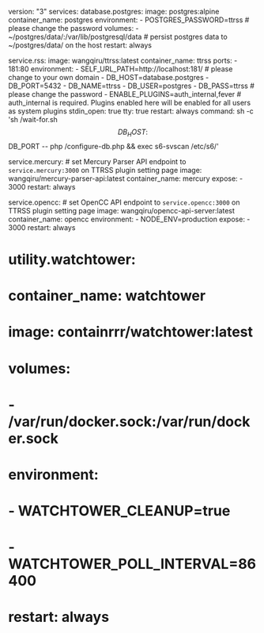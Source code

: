 version: "3"
services:
  database.postgres:
    image: postgres:alpine
    container_name: postgres
    environment:
      - POSTGRES_PASSWORD=ttrss # please change the password
    volumes:
      - ~/postgres/data/:/var/lib/postgresql/data # persist postgres data to ~/postgres/data/ on the host
    restart: always

  service.rss:
    image: wangqiru/ttrss:latest
    container_name: ttrss
    ports:
      - 181:80
    environment:
      - SELF_URL_PATH=http://localhost:181/ # please change to your own domain
      - DB_HOST=database.postgres
      - DB_PORT=5432
      - DB_NAME=ttrss
      - DB_USER=postgres
      - DB_PASS=ttrss # please change the password
      - ENABLE_PLUGINS=auth_internal,fever # auth_internal is required. Plugins enabled here will be enabled for all users as system plugins
    stdin_open: true
    tty: true
    restart: always
    command: sh -c 'sh /wait-for.sh $$DB_HOST:$$DB_PORT -- php /configure-db.php && exec s6-svscan /etc/s6/'

  service.mercury: # set Mercury Parser API endpoint to `service.mercury:3000` on TTRSS plugin setting page
    image: wangqiru/mercury-parser-api:latest
    container_name: mercury
    expose:
      - 3000
    restart: always

  service.opencc: # set OpenCC API endpoint to `service.opencc:3000` on TTRSS plugin setting page
    image: wangqiru/opencc-api-server:latest
    container_name: opencc
    environment:
      - NODE_ENV=production
    expose:
      - 3000
    restart: always

  # utility.watchtower:
  #   container_name: watchtower
  #   image: containrrr/watchtower:latest
  #   volumes:
  #     - /var/run/docker.sock:/var/run/docker.sock
  #   environment:
  #     - WATCHTOWER_CLEANUP=true
  #     - WATCHTOWER_POLL_INTERVAL=86400
  #   restart: always
